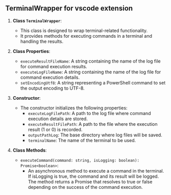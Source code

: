 ## TerminalWrapper for vscode extension

1. **Class `TerminalWrapper`**:
   - This class is designed to wrap terminal-related functionality.
   - It provides methods for executing commands in a terminal and handling the results.

2. **Class Properties**:
   - `executeResultFileName`: A string containing the name of the log file for command execution results.
   - `executeLogFileName`: A string containing the name of the log file for command execution details.
   - `setEncodingUtf8`: A string representing a PowerShell command to set the output encoding to UTF-8.

3. **Constructor**:
   - The constructor initializes the following properties:
     - `executeLogFilePath`: A path to the log file where command execution details are stored.
     - `executeResultFilePath`: A path to the file where the execution result (1 or 0) is recorded.
     - `outputPathLog`: The base directory where log files will be saved.
     - `terminalName`: The name of the terminal to be used.

4. **Class Methods**:
    - `executeCommand(command: string, isLogging: boolean): Promise<boolean>`: 
        - An asynchronous method to execute a command in the terminal. If isLogging is true, the command and its result will be logged. The method returns a Promise that resolves to true or false depending on the success of the command execution.
